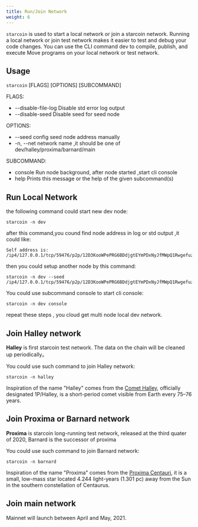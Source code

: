 ```yaml
---
title: Run/Join Network
weight: 6
---
```



`starcoin` is used to start a local network or join a starcoin network. Running a local network or join test network makes it easier to test and debug your code changes. You can use the CLI command dev to compile, publish, and execute Move programs on your local network or test network. 

<!--more-->

## Usage

`starcoin` [FLAGS] [OPTIONS] [SUBCOMMAND]

FLAGS:
- --disable-file-log Disable std error log output
- --disable-seed Disable seed for seed node


OPTIONS:
- --seed config seed node address manually
- -n, --net network name ,it should be one of dev/halley/proxima/barnard/main

SUBCOMMAND:
- console Run node background, after node started ,start cli console
- help  Prints this message or the help of the given subcommand(s)

## Run Local Network

the following command could start new dev node:

```shell
starcoin -n dev
```

after this command,you cound find node address in log or std output ,it could like:

```shell
Self address is: /ip4/127.0.0.1/tcp/59476/p2p/12D3KooWPePRG6BDdjgtEYmPDxNyJfMWpQ1Rwgefuz9eqksLfxJb
```

then you could setup another node by this command:

```shell
starcoin -n dev --seed /ip4/127.0.0.1/tcp/59476/p2p/12D3KooWPePRG6BDdjgtEYmPDxNyJfMWpQ1Rwgefuz9eqksLfxJb

```

You could use subcommand console to start cli console:

```shell
starcoin -n dev console
```

repeat these steps , you cloud get multi node local dev network.

## Join Halley network

**Halley** is first starcoin test network. The data on the chain will be cleaned up periodically。

You could use such command to join Halley network:

```shell
starcoin -n halley
```

Inspiration of the name "Halley" comes from the [Comet Halley](https://en.wikipedia.org/wiki/Halley%27s_Comet), officially designated 1P/Halley, is a short-period comet visible from Earth every 75–76 years.


## Join Proxima or Barnard network

**Proxima** is starcoin long-running test network, released at the third quater of 2020, Barnard is the successor of proxima

You could use such command to join Barnard network:

```shell
starcoin -n barnard
```

Inspiration of the name "Proxima" comes from the [Proxima Centauri](https://en.wikipedia.org/wiki/Proxima_Centauri), it is a small, low-mass star located 4.244 light-years (1.301 pc) away from the Sun in the southern constellation of Centaurus. 


## Join main network

Mainnet will launch between April and May, 2021.
